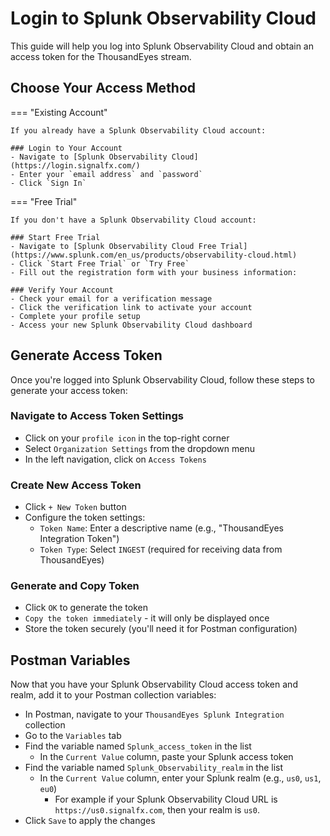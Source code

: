 # Login to Splunk Observability Cloud

This guide will help you log into Splunk Observability Cloud and obtain an access token for the ThousandEyes stream.

## Choose Your Access Method

=== "Existing Account"

    If you already have a Splunk Observability Cloud account:
    
    ### Login to Your Account
    - Navigate to [Splunk Observability Cloud](https://login.signalfx.com/)
    - Enter your `email address` and `password`
    - Click `Sign In`

=== "Free Trial"

    If you don't have a Splunk Observability Cloud account:
    
    ### Start Free Trial
    - Navigate to [Splunk Observability Cloud Free Trial](https://www.splunk.com/en_us/products/observability-cloud.html)
    - Click `Start Free Trial` or `Try Free`
    - Fill out the registration form with your business information:
    
    ### Verify Your Account
    - Check your email for a verification message
    - Click the verification link to activate your account
    - Complete your profile setup
    - Access your new Splunk Observability Cloud dashboard

## Generate Access Token

Once you're logged into Splunk Observability Cloud, follow these steps to generate your access token:

### Navigate to Access Token Settings
- Click on your `profile icon` in the top-right corner
- Select `Organization Settings` from the dropdown menu
- In the left navigation, click on `Access Tokens`

### Create New Access Token
- Click `+ New Token` button
- Configure the token settings:
    - `Token Name`: Enter a descriptive name (e.g., "ThousandEyes Integration Token")
    - `Token Type`: Select `INGEST` (required for receiving data from ThousandEyes)

### Generate and Copy Token
- Click `OK` to generate the token
- `Copy the token immediately` - it will only be displayed once
- Store the token securely (you'll need it for Postman configuration)

## Postman Variables

Now that you have your Splunk Observability Cloud access token and realm, add it to your Postman collection variables:

- In Postman, navigate to your `ThousandEyes Splunk Integration` collection
- Go to the `Variables` tab
- Find the variable named `Splunk_access_token` in the list
    - In the `Current Value` column, paste your Splunk access token
- Find the variable named `Splunk_Observability_realm` in the list
    - In the `Current Value` column, enter your Splunk realm (e.g., `us0`, `us1`, `eu0`)
        - For example if your Splunk Observability Cloud URL is `https://us0.signalfx.com`, then your realm is `us0`.
- Click `Save` to apply the changes
